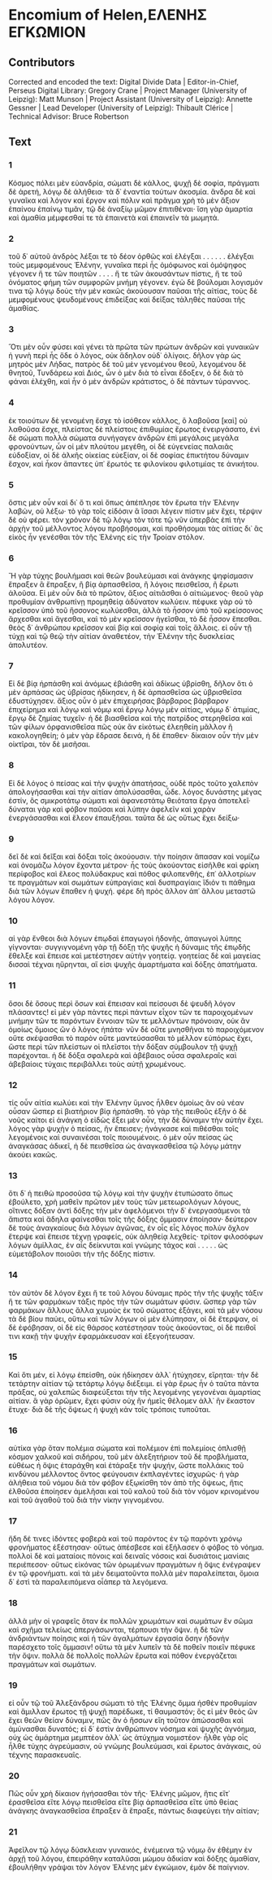 # Encomium of Helen,ΕΛΕΝΗΣ ΕΓΚΩΜΙΟΝ  

## Contributors  
Corrected and encoded the text: Digital Divide Data | Editor-in-Chief, Perseus Digital Library: Gregory Crane | Project Manager (University of Leipzig): Matt Munson | Project Assistant (University of Leipzig): Annette Gessner | Lead Developer (University of Leipzig): Thibault Clérice | Technical Advisor: Bruce Robertson  

## Text  
### 1  
Κόσμος πόλει μὲν εὐανδρία, σώματι δὲ κάλλος, ψυχῇ δὲ σοφία, πράγματι δὲ ἀρετή, λόγῳ δὲ ἀλήθεια· τὰ δ᾿ ἐναντία τούτων ἀκοσμία. ἄνδρα δὲ καὶ γυναῖκα καὶ λόγον καὶ ἔργον καὶ πόλιν καὶ πρᾶγμα χρὴ τὸ μὲν ἄξιον ἐπαίνου ἐπαίνῳ τιμᾶν, τῷ δὲ ἀναξίῳ μῶμον ἐπιτιθέναι· ἴση γὰρ ἁμαρτία καὶ ἀμαθία μέμφεσθαί τε τὰ ἐπαινετὰ καὶ ἐπαινεῖν τὰ μωμητά.  
### 2  
τοῦ δ᾿ αὐτοῦ ἀνδρὸς λέξαι τε τὸ δέον ὀρθῶς καὶ ἐλέγξαι . . . . . . ἐλέγξαι τοὺς μεμφομένους Ἑλένην, γυναῖκα περὶ ἧς ὁμόφωνος καὶ ὁμόψηφος γέγονεν ἥ τε τῶν ποιητῶν . . . . ἥ τε τῶν ἀκουσάντων πίστις, ἥ τε τοῦ ὀνόματος φήμη τῶν συμφορῶν μνήμη γέγονεν. ἐγὼ δὲ βούλομαι λογισμόν τινα τῷ λόγῳ δοὺς τὴν μὲν κακῶς ἀκούουσαν παῦσαι τῆς αἰτίας, τοὺς δὲ μεμφομένους ψευδομένους ἐπιδείξας καὶ δείξας τἀληθὲς παῦσαι τῆς ἀμαθίας.  
### 3  
Ὅτι μὲν οὖν φύσει καὶ γένει τὰ πρῶτα τῶν πρώτων ἀνδρῶν καὶ γυναικῶν ἡ γυνὴ περὶ ἧς ὅδε ὁ λόγος, οὐκ ἄδηλον οὐδ᾿ ὀλίγοις. δῆλον γὰρ ὡς μητρὸς μὲν Λήδας, πατρὸς δὲ τοῦ μὲν γενομένου θεοῦ, λεγομένου δὲ θνητοῦ, Τυνδάρεω καὶ Διός, ὧν ὁ μὲν διὰ τὸ εἶναι ἔδοξεν, ὁ δὲ διὰ τὸ φάναι ἐλέχθη, καὶ ἦν ὁ μὲν ἀνδρῶν κράτιστος, ὁ δὲ πάντων τύραννος.  
### 4  
ἐκ τοιούτων δὲ γενομένη ἔσχε τὸ ἰσόθεον κάλλος, ὃ λαβοῦσα [καὶ] οὐ λαθοῦσα ἔσχε, πλείστας δὲ πλείστοις ἐπιθυμίας ἔρωτος ἐνειργάσατο, ἑνὶ δὲ σώματι πολλὰ σώματα συνήγαγεν ἀνδρῶν ἐπὶ μεγάλοις μεγάλα φρονούντων, ὧν οἱ μὲν πλούτου μεγέθη, οἱ δὲ εὐγενείας παλαιᾶς εὐδοξίαν, οἱ δὲ ἀλκῆς οἰκείας εὐεξίαν, οἱ δὲ σοφίας ἐπικτήτου δύναμιν ἔσχον, καὶ ἧκον ἅπαντες ὑπ᾿ ἔρωτός τε φιλονίκου φιλοτιμίας τε ἀνικήτου.  
### 5  
ὅστις μὲν οὖν καὶ δι᾿ ὅ τι καὶ ὅπως ἀπέπλησε τὸν ἔρωτα τὴν Ἑλένην λαβών, οὐ λέξω· τὸ γὰρ τοῖς εἰδόσιν ἃ ἴσασι λέγειν πίστιν μὲν ἔχει, τέρψιν δὲ οὐ φέρει. τὸν χρόνον δὲ τῷ λόγῳ τὸν τότε τῷ νῦν ὑπερβὰς ἐπὶ τὴν ἀρχὴν τοῦ μέλλοντος λόγου προβήσομαι, καὶ προθήσομαι τὰς αἰτίας δι᾿ ἃς εἰκὸς ἦν γενέσθαι τὸν τῆς Ἑλένης εἰς τὴν Τροίαν στόλον.  
### 6  
Ἢ γὰρ τύχης βουλήμασι καὶ θεῶν βουλεύμασι καὶ ἀνάγκης ψηφίσμασιν ἔπραξεν ἃ ἔπραξεν, ἢ βίᾳ ἁρπασθεῖσα, ἢ λόγοις πεισθεῖσα, ἢ ἔρωτι ἁλοῦσα. Εἰ μὲν οὖν διὰ τὸ πρῶτον, ἄξιος αἰτιᾶσθαι ὁ αἰτιώμενος· θεοῦ γὰρ προθυμίαν ἀνθρωπίνῃ προμηθείᾳ ἀδύνατον κωλύειν. πέφυκε γὰρ οὐ τὸ κρεῖσσον ὑπὸ τοῦ ἥσσονος κωλύεσθαι, ἀλλὰ τὸ ἧσσον ὑπὸ τοῦ κρείσσονος ἄρχεσθαι καὶ ἄγεσθαι, καὶ τὸ μὲν κρεῖσσον ἡγεῖσθαι, τὸ δὲ ἧσσον ἕπεσθαι. θεὸς δ᾿ ἀνθρώπου κρεῖσσον καὶ βίᾳ καὶ σοφίᾳ καὶ τοῖς ἄλλοις. εἰ οὖν τῇ τύχῃ καὶ τῷ θεῷ τὴν αἰτίαν ἀναθετέον, τὴν Ἑλένην τῆς δυσκλείας ἀπολυτέον.  
### 7  
Εἰ δὲ βίᾳ ἡρπάσθη καὶ ἀνόμως ἐβιάσθη καὶ ἀδίκως ὑβρίσθη, δῆλον ὅτι ὁ μὲν ἁρπάσας ὡς ὑβρίσας ἠδίκησεν, ἡ δὲ ἁρπασθεῖσα ὡς ὑβρισθεῖσα ἐδυστύχησεν. ἄξιος οὖν ὁ μὲν ἐπιχειρήσας βάρβαρος βάρβαρον ἐπιχείρημα καὶ λόγῳ καὶ νόμῳ καὶ ἔργῳ λόγῳ μὲν αἰτίας, νόμῳ δ᾿ ἀτιμίας, ἔργῳ δὲ ζημίας τυχεῖν· ἡ δὲ βιασθεῖσα καὶ τῆς πατρίδος στερηθεῖσα καὶ τῶν φίλων ὀρφανισθεῖσα πῶς οὐκ ἂν εἰκότως ἐλεηθείη μᾶλλον ἢ κακολογηθείη; ὁ μὲν γὰρ ἔδρασε δεινά, ἡ δὲ ἔπαθεν· δίκαιον οὖν τὴν μὲν οἰκτῖραι, τὸν δὲ μισῆσαι.  
### 8  
Εἰ δὲ λόγος ὁ πείσας καὶ τὴν ψυχὴν ἀπατήσας, οὐδὲ πρὸς τοῦτο χαλεπὸν ἀπολογήσασθαι καὶ τὴν αἰτίαν ἀπολύσασθαι, ὧδε. λόγος δυνάστης μέγας ἐστίν, ὃς σμικροτάτῳ σώματι καὶ ἀφανεστάτῳ θειότατα ἔργα ἀποτελεῖ· δύναται γὰρ καὶ φόβον παῦσαι καὶ λύπην ἀφελεῖν καὶ χαρὰν ἐνεργάσασθαι καὶ ἔλεον ἐπαυξῆσαι. ταῦτα δὲ ὡς οὕτως ἔχει δείξω·  
### 9  
δεῖ δὲ καὶ δεῖξαι καὶ δόξαι τοῖς ἀκούουσιν. τὴν ποίησιν ἅπασαν καὶ νομίζω καὶ ὀνομάζω λόγον ἔχοντα μέτρον· ἧς τοὺς ἀκούοντας εἰσῆλθε καὶ φρίκη περίφοβος καὶ ἔλεος πολύδακρυς καὶ πόθος φιλοπενθής, ἐπ᾿ ἀλλοτρίων τε πραγμάτων καὶ σωμάτων εὐπραγίαις καὶ δυσπραγίαις ἴδιόν τι πάθημα διὰ τῶν λόγων ἔπαθεν ἡ ψυχή. φέρε δὴ πρὸς ἄλλον ἀπ᾿ ἄλλου μεταστῶ λόγου λόγον.  
### 10  
αἱ γὰρ ἔνθεοι διὰ λόγων ἐπῳδαὶ ἐπαγωγοὶ ἡδονῆς, ἀπαγωγοὶ λύπης γίγνονται· συγγιγνομένη γὰρ τῇ δόξῃ τῆς ψυχῆς ἡ δύναμις τῆς ἐπῳδῆς ἔθελξε καὶ ἔπεισε καὶ μετέστησεν αὐτὴν γοητείᾳ. γοητείας δὲ καὶ μαγείας δισσαὶ τέχναι ηὕρηνται, αἵ εἰσι ψυχῆς ἁμαρτήματα καὶ δόξης ἀπατήματα.  
### 11  
ὅσοι δὲ ὅσους περὶ ὅσων καὶ ἔπεισαν καὶ πείσουσι δὲ ψευδῆ λόγον πλάσαντες! εἰ μὲν γὰρ πάντες περὶ πάντων εἶχον τῶν τε παροιχομένων μνήμην τῶν τε παρόντων ἔννοιαν τῶν τε μελλόντων πρόνοιαν, οὐκ ἂν ὁμοίως ὅμοιος ὢν ὁ λόγος ἠπάτα· νῦν δὲ οὔτε μνησθῆναι τὸ παροιχόμενον οὔτε σκέψασθαι τὸ παρὸν οὔτε μαντεύσασθαι τὸ μέλλον εὐπόρως ἔχει, ὥστε περὶ τῶν πλείστων οἱ πλεῖστοι τὴν δόξαν σύμβουλον τῇ ψυχῇ παρέχονται. ἡ δὲ δόξα σφαλερὰ καὶ ἀβέβαιος οὖσα σφαλεραῖς καὶ ἀβεβαίοις τύχαις περιβάλλει τοὺς αὐτῇ χρωμένους.  
### 12  
τίς οὖν αἰτία κωλύει καὶ τὴν Ἑλένην ὕμνος ἦλθεν ὁμοίως ἂν οὐ νέαν οὖσαν ὥσπερ εἰ βιατήριον βίᾳ ἡρπάσθη. τὸ γὰρ τῆς πειθοῦς ἐξῆν ὁ δὲ νοῦς καίτοι εἰ ἀνάγκη ὁ εἰδὼς ἕξει μὲν οὖν, τὴν δὲ δύναμιν τὴν αὐτὴν ἔχει. λόγος γὰρ ψυχὴν ὁ πείσας, ἣν ἔπεισεν; ἠνάγκασε καὶ πιθέσθαι τοῖς λεγομένοις καὶ συναινέσαι τοῖς ποιουμένοις. ὁ μὲν οὖν πείσας ὡς ἀναγκάσας ἀδικεῖ, ἡ δὲ πεισθεῖσα ὡς ἀναγκασθεῖσα τῷ λόγῳ μάτην ἀκούει κακῶς.  
### 13  
ὅτι δ᾿ ἡ πειθὼ προσοῦσα τῷ λόγῳ καὶ τὴν ψυχὴν ἐτυπώσατο ὅπως ἐβούλετο, χρὴ μαθεῖν πρῶτον μὲν τοὺς τῶν μετεωρολόγων λόγους, οἵτινες δόξαν ἀντὶ δόξης τὴν μὲν ἀφελόμενοι τὴν δ᾿ ἐνεργασάμενοι τὰ ἄπιστα καὶ ἄδηλα φαίνεσθαι τοῖς τῆς δόξης ὄμμασιν ἐποίησαν· δεύτερον δὲ τοὺς ἀναγκαίους διὰ λόγων ἀγῶνας, ἐν οἷς εἷς λόγος πολὺν ὄχλον ἔτερψε καὶ ἔπεισε τέχνῃ γραφείς, οὐκ ἀληθείᾳ λεχθείς· τρίτον φιλοσόφων λόγων ἁμίλλας, ἐν αἷς δείκνυται καὶ γνώμης τάχος καὶ . . . . . ὡς εὐμετάβολον ποιοῦσι τὴν τῆς δόξης πίστιν.  
### 14  
τὸν αὐτὸν δὲ λόγον ἔχει ἥ τε τοῦ λόγου δύναμις πρὸς τὴν τῆς ψυχῆς τάξιν ἥ τε τῶν φαρμάκων τάξις πρὸς τὴν τῶν σωμάτων φύσιν. ὥσπερ γὰρ τῶν φαρμάκων ἄλλους ἄλλα χυμοὺς ἐκ τοῦ σώματος ἐξάγει, καὶ τὰ μὲν νόσου τὰ δὲ βίου παύει, οὕτω καὶ τῶν λόγων οἱ μὲν ἐλύπησαν, οἱ δὲ ἔτερψαν, οἱ δὲ ἐφόβησαν, οἱ δὲ εἰς θάρσος κατέστησαν τοὺς ἀκούοντας, οἱ δὲ πειθοῖ τινι κακῇ τὴν ψυχὴν ἐφαρμάκευσαν καὶ ἐξεγοήτευσαν.  
### 15  
Καὶ ὅτι μέν, εἰ λόγῳ ἐπείσθη, οὐκ ἠδίκησεν ἀλλ᾿ ἠτύχησεν, εἴρηται· τὴν δὲ τετάρτην αἰτίαν τῷ τετάρτῳ λόγῳ διέξειμι. εἰ γὰρ ἔρως ἦν ὁ ταῦτα πάντα πράξας, οὐ χαλεπῶς διαφεύξεται τὴν τῆς λεγομένης γεγονέναι ἁμαρτίας αἰτίαν. ἃ γὰρ ὁρῶμεν, ἔχει φύσιν οὐχ ἣν ἡμεῖς θέλομεν ἀλλ᾿ ἣν ἕκαστον ἔτυχε· διὰ δὲ τῆς ὄψεως ἡ ψυχὴ κἀν τοῖς τρόποις τυποῦται.  
### 16  
αὐτίκα γὰρ ὅταν πολέμια σώματα καὶ πολέμιον ἐπὶ πολεμίοις ὁπλισθῇ κόσμον χαλκοῦ καὶ σιδήρου, τοῦ μὲν ἀλεξητήριον τοῦ δὲ προβλήματα, εὐθέως ἡ ὄψις ἐταράχθη καὶ ἐτάραξε τὴν ψυχήν, ὥστε πολλάκις τοῦ κινδύνου μέλλοντος ὄντος φεύγουσιν ἐκπλαγέντες ἰσχυρῶς· ἡ γὰρ ἀλήθεια τοῦ νόμου διὰ τὸν φόβον ἐξῳκίσθη τὸν ἀπὸ τῆς ὄψεως, ἥτις ἐλθοῦσα ἐποίησεν ἀμελῆσαι καὶ τοῦ καλοῦ τοῦ διὰ τὸν νόμον κρινομένου καὶ τοῦ ἀγαθοῦ τοῦ διὰ τὴν νίκην γιγνομένου.  
### 17  
ἤδη δέ τινες ἰδόντες φοβερὰ καὶ τοῦ παρόντος ἐν τῷ παρόντι χρόνῳ φρονήματος ἐξέστησαν· οὕτως ἀπέσβεσε καὶ ἐξήλασεν ὁ φόβος τὸ νόημα. πολλοὶ δὲ καὶ ματαίοις πόνοις καὶ δειναῖς νόσοις καὶ δυσιάτοις μανίαις περιέπεσον· οὕτως εἰκόνας τῶν ὁρωμένων πραγμάτων ἡ ὄψις ἐνέγραψεν ἐν τῷ φρονήματι. καὶ τὰ μὲν δειματοῦντα πολλὰ μὲν παραλείπεται, ὅμοια δ᾿ ἐστὶ τὰ παραλειπόμενα οἷάπερ τὰ λεγόμενα.  
### 18  
ἀλλὰ μὴν οἱ γραφεῖς ὅταν ἐκ πολλῶν χρωμάτων καὶ σωμάτων ἓν σῶμα καὶ σχῆμα τελείως ἀπεργάσωνται, τέρπουσι τὴν ὄψιν. ἡ δὲ τῶν ἀνδριάντων ποίησις καὶ ἡ τῶν ἀγαλμάτων ἐργασία ὅσην ἡδονὴν παρέσχετο τοῖς ὄμμασιν! οὕτω τὰ μὲν λυπεῖν τὰ δὲ ποθεῖν ποιεῖν πέφυκε τὴν ὄψιν. πολλὰ δὲ πολλοῖς πολλῶν ἔρωτα καὶ πόθον ἐνεργάζεται πραγμάτων καὶ σωμάτων.  
### 19  
εἰ οὖν τῷ τοῦ Ἀλεξάνδρου σώματι τὸ τῆς Ἑλένης ὄμμα ἡσθὲν προθυμίαν καὶ ἅμιλλαν ἔρωτος τῇ ψυχῇ παρέδωκε, τί θαυμαστόν; ὃς εἰ μὲν θεὸς ὢν ἔχει θεῶν θείαν δύναμιν, πῶς ἂν ὁ ἥσσων εἴη τοῦτον ἀπώσασθαι καὶ ἀμύνασθαι δυνατός; εἰ δ᾿ ἐστὶν ἀνθρώπινον νόσημα καὶ ψυχῆς ἀγνόημα, οὐχ ὡς ἁμάρτημα μεμπτέον ἀλλ᾿ ὡς ἀτύχημα νομιστέον· ἦλθε γὰρ οἷς ἦλθε τύχης ἀγρεύμασιν, οὐ γνώμης βουλεύμασι, καὶ ἔρωτος ἀνάγκαις, οὐ τέχνης παρασκευαῖς.  
### 20  
Πῶς οὖν χρὴ δίκαιον ἡγήσασθαι τὸν τῆς· Ἑλένης μῶμον, ἥτις εἴτ᾿ ἐρασθεῖσα εἴτε λόγῳ πεισθεῖσα εἴτε βίᾳ ἁρπασθεῖσα εἴτε ὑπὸ θείας ἀνάγκης ἀναγκασθεῖσα ἔπραξεν ἃ ἔπραξε, πάντως διαφεύγει τὴν αἰτίαν;  
### 21  
Ἀφεῖλον τῷ λόγῳ δύσκλειαν γυναικός, ἐνέμεινα τῷ νόμῳ ὃν ἐθέμην ἐν ἀρχῇ τοῦ λόγου, ἐπειράθην καταλῦσαι μώμου ἀδικίαν καὶ δόξης ἀμαθίαν, ἐβουλήθην γράψαι τὸν λόγον Ἑλένης μὲν ἐγκώμιον, ἐμὸν δὲ παίγνιον.  
